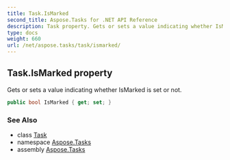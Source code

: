 ```yaml
---
title: Task.IsMarked
second_title: Aspose.Tasks for .NET API Reference
description: Task property. Gets or sets a value indicating whether IsMarked is set or not
type: docs
weight: 660
url: /net/aspose.tasks/task/ismarked/
---
```

## Task.IsMarked property

Gets or sets a value indicating whether IsMarked is set or not.

```csharp
public bool IsMarked { get; set; }
```

### See Also

* class [Task](../)
* namespace [Aspose.Tasks](../../task/)
* assembly [Aspose.Tasks](../../../)



